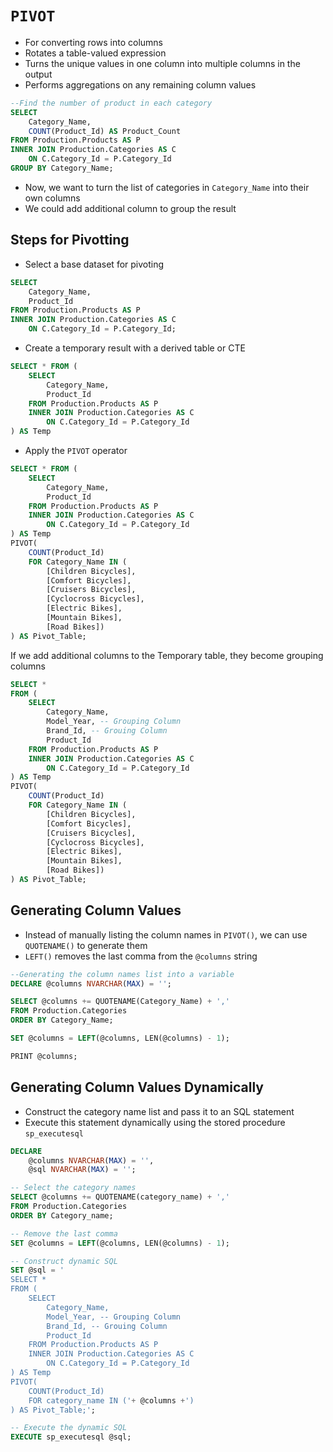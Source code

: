 # `PIVOT`

- For converting rows into columns
- Rotates a table-valued expression
- Turns the unique values in one column into multiple columns in the output
- Performs aggregations on any remaining column values

```sql
--Find the number of product in each category
SELECT 
    Category_Name, 
    COUNT(Product_Id) AS Product_Count
FROM Production.Products AS P
INNER JOIN Production.Categories AS C 
    ON C.Category_Id = P.Category_Id
GROUP BY Category_Name;
```

- Now, we want to turn the list of categories in `Category_Name` into their own columns
- We could add additional column to group the result

## Steps for Pivotting

- Select a base dataset for pivoting

```sql
SELECT 
    Category_Name, 
    Product_Id
FROM Production.Products AS P
INNER JOIN Production.Categories AS C 
    ON C.Category_Id = P.Category_Id;
```

- Create a temporary result with a derived table or CTE

```sql
SELECT * FROM (
    SELECT 
        Category_Name, 
        Product_Id
    FROM Production.Products AS P
    INNER JOIN Production.Categories AS C 
        ON C.Category_Id = P.Category_Id
) AS Temp

```

- Apply the `PIVOT` operator

```sql
SELECT * FROM (
    SELECT 
        Category_Name, 
        Product_Id
    FROM Production.Products AS P
    INNER JOIN Production.Categories AS C 
        ON C.Category_Id = P.Category_Id
) AS Temp
PIVOT(
    COUNT(Product_Id) 
    FOR Category_Name IN (
        [Children Bicycles], 
        [Comfort Bicycles], 
        [Cruisers Bicycles], 
        [Cyclocross Bicycles], 
        [Electric Bikes], 
        [Mountain Bikes], 
        [Road Bikes])
) AS Pivot_Table;
```

If we add additional columns to the Temporary table, they become grouping columns

```sql
SELECT * 
FROM (
    SELECT 
        Category_Name,
        Model_Year, -- Grouping Column
        Brand_Id, -- Grouing Column
        Product_Id
    FROM Production.Products AS P
    INNER JOIN Production.Categories AS C 
        ON C.Category_Id = P.Category_Id
) AS Temp
PIVOT(
    COUNT(Product_Id) 
    FOR Category_Name IN (
        [Children Bicycles], 
        [Comfort Bicycles], 
        [Cruisers Bicycles], 
        [Cyclocross Bicycles], 
        [Electric Bikes], 
        [Mountain Bikes], 
        [Road Bikes])
) AS Pivot_Table;
```

## Generating Column Values

- Instead of manually listing the column names in `PIVOT()`, we can use `QUOTENAME()` to generate them
- `LEFT()` removes the last comma from the `@columns` string

```sql
--Generating the column names list into a variable
DECLARE @columns NVARCHAR(MAX) = '';

SELECT @columns += QUOTENAME(Category_Name) + ','
FROM Production.Categories
ORDER BY Category_Name;

SET @columns = LEFT(@columns, LEN(@columns) - 1);

PRINT @columns;
```

## Generating Column Values Dynamically

- Construct the category name list and pass it to an SQL statement
- Execute this statement dynamically using the stored procedure `sp_executesql`

```sql
DECLARE 
    @columns NVARCHAR(MAX) = '', 
    @sql NVARCHAR(MAX) = '';

-- Select the category names
SELECT @columns += QUOTENAME(category_name) + ','
FROM Production.Categories
ORDER BY Category_name;

-- Remove the last comma
SET @columns = LEFT(@columns, LEN(@columns) - 1);

-- Construct dynamic SQL
SET @sql = '
SELECT * 
FROM (
    SELECT 
        Category_Name,
        Model_Year, -- Grouping Column
        Brand_Id, -- Grouing Column
        Product_Id
    FROM Production.Products AS P
    INNER JOIN Production.Categories AS C 
        ON C.Category_Id = P.Category_Id
) AS Temp
PIVOT(
    COUNT(Product_Id) 
    FOR category_name IN ('+ @columns +')
) AS Pivot_Table;';

-- Execute the dynamic SQL
EXECUTE sp_executesql @sql;
```